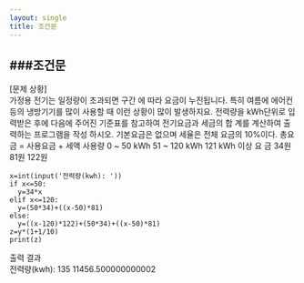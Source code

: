 ```yaml
---
layout: single
title: 조건문
---
```


###조건문
---
[문제 상황]  
가정용 전기는 일정량이 초과되면 구간
에 따라 요금이 누진됩니다. 특히 여름에
에어컨 등의 냉방기기를 많이 사용할 때
이런 상황이 많이 발생하지요. 전력량을
kWh단위로 입력받은 후에 다음에 주어진
기준표를 참고하여 전기요금과 세금의 합
계를 계산하여 출력하는 프로그램을 작성
하시오. 기본요금은 없으며 세율은 전체 요금의 10%이다.
총요금 = 사용요금 + 세액
사용량 0 ~ 50 kWh 51 ~ 120 kWh 121 kWh 이상
요 금 34원 81원 122원
~~~pyhton
x=int(input('전력량(kwh): '))
if x<=50:
  y=34*x
elif x<=120:
  y=(50*34)+((x-50)*81)
else:
  y=((x-120)*122)+(50*34)+((x-50)*81)
z=y*(1+1/10)
print(z)
~~~
출력 결과  
전력량(kwh): 135
11456.500000000002

